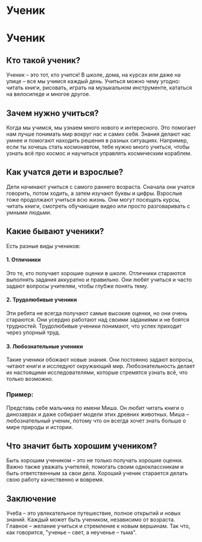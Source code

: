 # Ученик

# Ученик

## Кто такой ученик?

Ученик – это тот, кто учится! В школе, дома, на курсах или даже на улице – все мы учимся каждый день. Учиться можно чему угодно: читать книги, рисовать, играть на музыкальном инструменте, кататься на велосипеде и многое другое.

## Зачем нужно учиться?

Когда мы учимся, мы узнаем много нового и интересного. Это помогает нам лучше понимать мир вокруг нас и самих себя. Знания делают нас умнее и помогают находить решения в разных ситуациях. Например, если ты хочешь стать космонавтом, тебе нужно много учиться, чтобы узнать всё про космос и научиться управлять космическим кораблем.

## Как учатся дети и взрослые?

Дети начинают учиться с самого раннего возраста. Сначала они учатся говорить, потом ходить, а затем изучают буквы и цифры. Взрослые тоже продолжают учиться всю жизнь. Они могут посещать курсы, читать книги, смотреть обучающие видео или просто разговаривать с умными людьми.

## Какие бывают ученики?

Есть разные виды учеников:

#### 1. **Отличники**  
Это те, кто получает хорошие оценки в школе. Отличники стараются выполнять задания аккуратно и правильно. Они любят учиться и часто задают вопросы учителям, чтобы глубже понять тему.

#### 2. **Трудолюбивые ученики**  
Эти ребята не всегда получают самые высокие оценки, но они очень стараются. Они усердно работают над своими заданиями и не боятся трудностей. Трудолюбивые ученики понимают, что успех приходит через упорный труд.

#### 3. **Любознательные ученики**  
Такие ученики обожают новые знания. Они постоянно задают вопросы, читают книги и исследуют окружающий мир. Любознательность делает их настоящими исследователями, которые стремятся узнать всё, что только возможно.

### Пример:
Представь себе мальчика по имени Миша. Он любит читать книги о динозаврах и даже собирает модели этих древних животных. Миша – любознательный ученик, потому что он всегда хочет знать больше о мире природы и истории.

## Что значит быть хорошим учеником?

Быть хорошим учеником – это не только получать хорошие оценки. Важно также уважать учителей, помогать своим одноклассникам и быть ответственным за свои дела. Хороший ученик старается делать свою работу качественно и вовремя.

## Заключение

Учеба – это увлекательное путешествие, полное открытий и новых знаний. Каждый может быть учеником, независимо от возраста. Главное – желание учиться и стремление к новым вершинам. Так что, как говорится, "ученье – свет, а неученье – тьма".